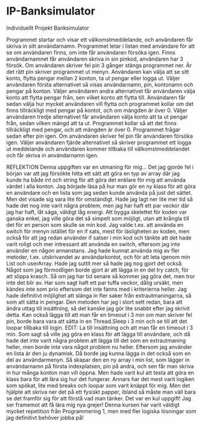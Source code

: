 # IP-Banksimulator
Individuellt Projekt Banksimulator

Programmet startar och visar ett välkomstmeddelande, och användaren får skriva in sitt användarnamn.
Programmet letar i listan med användare för att se om användaren finns, om inte får användaren försöka igen.
Finns användarnamnet får användaren skriva in sin pinkod, användaren har 3 försök. Om användaren skriver fel pin 3 gånger stängs programmet ner.
Är det rätt pin skriver programmet ut menyn.
Användaren kan välja att se sitt konto, flytta pengar mellan 2 konton, ta ut pengar eller logga ut.
Väljer användaren första alternativet så visas användarnamn, pin, kontonamn och pengar på konton.
Väljer användaren andra alternativet får användaren välja konto att flytta pengar från, sen vilket konto att flytta till.
Användaren får sedan välja hur mycket användaren vill flytta och programmet kollar om det finns tillräckligt med pengar på kontot, och om mängden är över 0.
Väljer användaren tredje alternativet får användaren välja konto att ta ut pengar från, sedan vilken mängd att ta ut.
Programmet kollar så att det finns tillräckligt med pengar, och att mängden är över 0.
Programmet frågar sedan efter pin igen. Om användaren skriver fel pin får användaren försöka igen.
Väljer användaren fjärde alternativet så skriver programmet ett logga ut meddelande och användaren kommer tillbaka till välkomstmeddelandet och får skriva in användarnamn igen.


REFLEKTION
Denna uppgiften var en utmaning för mig... Det jag gjorde fel i början var att jag försökte hitta ett sätt att göra en typ av array där jag kunde ha både int och string
för att göra det enklare för mig att använda värdet i alla konton. Jag började läsa på hur man gör en ny klass för att göra en användare och en lista som jag sedan kunde
använda på just det sättet. Men det visade sig vara lite för omständigt. Hade jag lagt ner lite mer tid så hade det nog inte varit några problem, men jag har haft
ett par veckor där jag har haft, låt säga, väldigt låg energi.
Att bygga skelettet för koden var ganska enkel, jag ville göra det så simpelt som möjligt, utan att krångla till det för en person som skulle se min kod.
Jag valde t.ex. att använda en switch för menyn istället för en if sats, mest för läsligheten av koden, men också för att jag redan använder if satser i min kod och
tänkte att det hade varit roligt och mer intressant att använda en switch, eftersom jag inte använder en någon annanstans.
Jag hade kunnat använda mig av fler metoder, t.ex. utskrivandet av användarkontot, och för att leta igenom min List och userArray. Hade jag suttit mer så hade jag nog gjort
det också.
Något som jag förmodligen borde gjort är att lägga in en del try catch, för att slippa krasch. Så om jag har tid senare så kommer jag göra det, men tror inte det blir av.
Har som sagt haft ett par tuffa veckor, dålig ursäkt, men kändes inte som prio eftersom det inte fanns med i kriterierna heller.
Jag hade definitivt möjlighet att slänga in fler saker från extrautmaningarna, så som att sätta in pengar. Den metoden har jag i stort sett redan, bara att ändra uttag till
insättning, så det kanske jag gör lite snabbt efter jag skrivit detta.
Kan också lägga till att man får en timeout i 3 min om man skriver fel pin, borde bara vara att sätta in en Thread.Sleep i 3 min och se till att det loopar tillbaka till login.
EDIT: La till insättning och att man får en timeout i 3 min.
Som sagt så ville jag göra en klass för att lägga till användare, och då hade det inte varit några problem att lägga till det som en extrautmaning heller,
men borde inte vara något problem nu heller. Eftersom jag använder en lista är den ju dynamisk. Då borde jag kunna lägga in det också som en del av användarmenyn.
Så skapar den en ny array i min list, som lägger in användarnamn på första indexplatsen, pin på andra, och sen får man skriva in hur många konton man vill öppna.
Men hade varit kul att testa att göra en klass bara för att lära sig hur det fungerar.
Annars har det mest varit logiken som spökat, lite med breaks och loopar som varit knäppt för mig. Men det hjälpte att skriva ner det på ett fysiskt papper, ibland så måste
man väll bara se det framför sig för att förstå vad man tänker.
Det var en kul uppgift! Jag ser framemot att få lära mig nya grejer! Denna kursen har varit väldigt mycket repetition från Programmering 1, men med fler logiska lösningar som
jag definitivt behöver jobba på!
